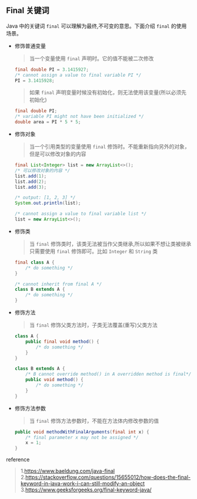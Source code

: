 ## Final 关键词
Java 中的关键词 `final` 可以理解为最终,不可变的意思。下面介绍 `final` 的使用场景。

* 修饰普通变量
    > 当一个变量使用 `final` 声明时。它的值不能被二次修改
    ``` java
    final double PI = 3.1415927;
    /* cannot assign a value to final variable PI */
    PI = 3.1415928;
    ```

    > 如果 `final` 声明变量时候没有初始化，则无法使用该变量(所以必须先初始化)
    ``` java
    final double PI;
    /* variable PI might not have been initialized */
    double area = PI * 5 * 5;
    ```
* 修饰对象
    > 当一个引用类型的变量使用 `final` 修饰时。不能重新指向另外的对象，但是可以修改对象的内容
    ``` java
    final List<Integer> list = new ArrayList<>();
    /* 可以修改对象的内容 */
    list.add(1);
    list.add(2);
    list.add(3);

    /* output: [1, 2, 3] */
    System.out.println(list);

    /* cannot assign a value to final variable list */
    list = new ArrayList<>();
    ```

* 修饰类
    > 当 `final` 修饰类时，该类无法被当作父类继承,所以如果不想让类被继承只需要使用  `final` 修饰即可。比如 `Integer` 和 `String` 类
    ``` java
    final class A {
        /* do something */
    }

    /* cannot inherit from final A */
    class B extends A {
        /* do something */
    }
    ```

* 修饰方法
    > 当 `final` 修饰父类方法时，子类无法覆盖(重写)父类方法
    ``` java
    class A {
        public final void method() {
            /* do something */
        }
    }

    class B extends A {
        /* B cannot override method() in A overridden method is final*/
        public void method() {
            /* do something */
        }
    }
    ```

* 修饰方法参数
    
    > 当 `final` 修饰方法参数时，不能在方法体内修改参数的值
    ``` java
    public void methodWithFinalArguments(final int x) {
        /* final parameter x may not be assigned */
        x = 1;
    }
    ```


reference
> 1.https://www.baeldung.com/java-final<br/>2.https://stackoverflow.com/questions/15655012/how-does-the-final-keyword-in-java-work-i-can-still-modify-an-object<br/>3.https://www.geeksforgeeks.org/final-keyword-java/